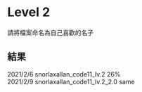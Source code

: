 # Level 2
請將檔案命名為自己喜歡的名子

## 結果

2021/2/6 snorlaxallan_code11_lv.2 26%  
2021/2/9 snorlaxallan_code11_lv.2_2.0 same  
